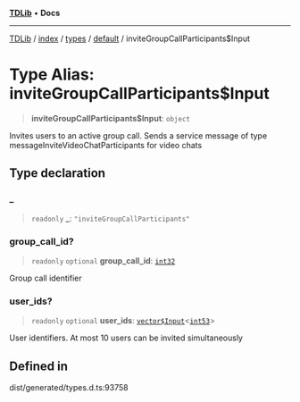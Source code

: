 [**TDLib**](../../../../../../README.md) • **Docs**

***

[TDLib](../../../../../../modules.md) / [index](../../../../../README.md) / [types](../../../README.md) / [default](../README.md) / inviteGroupCallParticipants$Input

# Type Alias: inviteGroupCallParticipants$Input

> **inviteGroupCallParticipants$Input**: `object`

Invites users to an active group call. Sends a service message of type messageInviteVideoChatParticipants for video chats

## Type declaration

### \_

> `readonly` **\_**: `"inviteGroupCallParticipants"`

### group\_call\_id?

> `readonly` `optional` **group\_call\_id**: [`int32`](int32.md)

Group call identifier

### user\_ids?

> `readonly` `optional` **user\_ids**: [`vector$Input`](vector$Input.md)\<[`int53`](int53.md)\>

User identifiers. At most 10 users can be invited simultaneously

## Defined in

dist/generated/types.d.ts:93758
